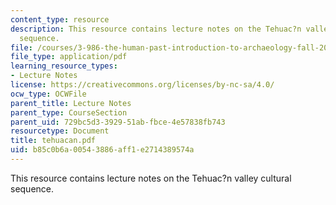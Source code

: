 ```yaml
---
content_type: resource
description: This resource contains lecture notes on the Tehuac?n valley cultural
  sequence.
file: /courses/3-986-the-human-past-introduction-to-archaeology-fall-2006/b85c0b6a00543886aff1e2714389574a_tehuacan.pdf
file_type: application/pdf
learning_resource_types:
- Lecture Notes
license: https://creativecommons.org/licenses/by-nc-sa/4.0/
ocw_type: OCWFile
parent_title: Lecture Notes
parent_type: CourseSection
parent_uid: 729bc5d3-3929-51ab-fbce-4e57838fb743
resourcetype: Document
title: tehuacan.pdf
uid: b85c0b6a-0054-3886-aff1-e2714389574a
---
```

This resource contains lecture notes on the Tehuac?n valley cultural sequence.